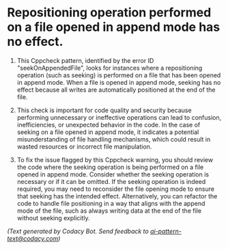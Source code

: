 # Repositioning operation performed on a file opened in append mode has no effect.

1. This Cppcheck pattern, identified by the error ID "seekOnAppendedFile", looks for instances where a repositioning operation (such as seeking) is performed on a file that has been opened in append mode. When a file is opened in append mode, seeking has no effect because all writes are automatically positioned at the end of the file.

2. This check is important for code quality and security because performing unnecessary or ineffective operations can lead to confusion, inefficiencies, or unexpected behavior in the code. In the case of seeking on a file opened in append mode, it indicates a potential misunderstanding of file handling mechanisms, which could result in wasted resources or incorrect file manipulation.

3. To fix the issue flagged by this Cppcheck warning, you should review the code where the seeking operation is being performed on a file opened in append mode. Consider whether the seeking operation is necessary or if it can be omitted. If the seeking operation is indeed required, you may need to reconsider the file opening mode to ensure that seeking has the intended effect. Alternatively, you can refactor the code to handle file positioning in a way that aligns with the append mode of the file, such as always writing data at the end of the file without seeking explicitly.

_(Text generated by Codacy Bot. Send feedback to ai-pattern-text@codacy.com)_
